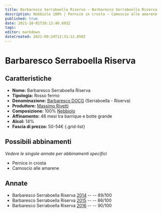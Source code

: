 ```yaml
---
title: Barbaresco Serraboella Riserva – Barbaresco Serraboella Riserva DOCG – Massimo Rivetti – Piemonte (IT) – 50-54€ – 3★-4★
description: Nebbiolo 100% | Pernice in crosta – Camoscio alle amarene
published: true
date: 2021-10-01T20:13:40.693Z
tags: 
editor: markdown
dateCreated: 2021-09-24T12:31:12.058Z
---
```


 # Barbaresco Serraboella Riserva

## Caratteristiche
- **Nome:** Barbaresco Serraboella Riserva
- **Tipologia:** Rosso fermo
- **Denominazione:** [Barbaresco DOCG](/denominazioni/Italia/Piemonte/DOCG/Barbaresco) (Serraboella - Riserva)
- **Produttore:** [Massimo Rivetti](/produttori/Italia/Piemonte/Massimo-Rivetti)
- **Composizione:** 100% [Nebbiolo](/vitigni/Italia/nebbiolo)
- **Affinamento:** 48 mesi tra barrique e botte grande
- **Alcol:** 14%
- **Fascia di prezzo:** 50-54€
{.grid-list}



## Possibili abbinamenti
*Vedere le singole annate per abbinamenti specifici*

- Pernice in crosta
- Camoscio alle amarene

## Annate
- Barbaresco Serraboella Riserva [2014](vini/Italia/Piemonte/Massimo-Rivetti/Barbaresco-Serraboella-Riserva/2014) -- <span class="star-4"></span> -- 89/100
- Barbaresco Serraboella Riserva [2015](vini/Italia/Piemonte/Massimo-Rivetti/Barbaresco-Serraboella-Riserva/2015) -- <span class="star-3"></span> -- 86/100
- Barbaresco Serraboella Riserva [2016](vini/Italia/Piemonte/Massimo-Rivetti/Barbaresco-Serraboella-Riserva/2016) -- <span class="star-4"></span> -- 90/100